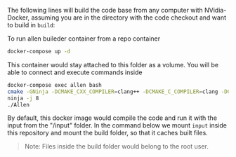 The following lines will build the code base from any computer with NVidia-Docker, assuming you are in the directory with the code checkout and want to build in `build`:

To run allen buileder container from a repo container
```bash
docker-compose up -d
```
This container would stay attached to this folder as a volume. You will be able to connect and execute commands inside
```bash
docker-compose exec allen bash
cmake -GNinja -DCMAKE_CXX_COMPILER=clang++ -DCMAKE_C_COMPILER=clang -DCMAKE_CUDA_HOST_COMPILER=clang++ -DCMAKE_CUDA_FLAGS="-allow-unsupported-compiler" -DSTANDALONE=ON -DTARGET_DEVICE=${TARGET} -DCMAKE_BUILD_TYPE=${BUILD_TYPE} -DSEQUENCE=${SEQUENCE} -DCPU_ARCH=haswell ..
ninja -j 8
./Allen
```

By default, this docker image would compile the code and run it with the input from the "/input" folder. In the command below we mount `input` inside this repository and mount the build folder, so that it caches built files.

> Note: Files inside the build folder would belong to the root user.
